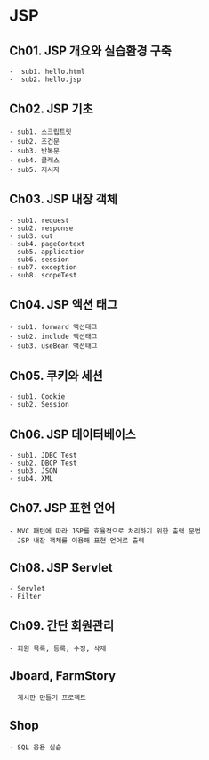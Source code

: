 # JSP

## Ch01. JSP 개요와 실습환경 구축
 	-  sub1. hello.html 
	-  sub2. hello.jsp 

## Ch02. JSP 기초
	- sub1. 스크립트릿 
	- sub2. 조건문 
	- sub3. 반복문 
	- sub4. 클래스 
	- sub5. 지시자 

## Ch03. JSP 내장 객체
	- sub1. request 
	- sub2. response 
	- sub3. out 
	- sub4. pageContext 
	- sub5. application 
	- sub6. session 
	- sub7. exception 
	- sub8. scopeTest 

## Ch04. JSP 액션 태그
	- sub1. forward 액션태그 
	- sub2. include 액션태그
	- sub3. useBean 액션태그

## Ch05. 쿠키와 세션
	- sub1. Cookie
	- sub2. Session

## Ch06. JSP 데이터베이스
	- sub1. JDBC Test
	- sub2. DBCP Test
	- sub3. JSON
	- sub4. XML
	
## Ch07. JSP 표현 언어
	- MVC 패턴에 따라 JSP를 효율적으로 처리하기 위한 출력 문법 
	- JSP 내장 객체를 이용해 표현 언어로 출력 
	
## Ch08. JSP Servlet
	- Servlet
	- Filter

## Ch09. 간단 회원관리
	- 회원 목록, 등록, 수정, 삭제

## Jboard, FarmStory
	- 게시판 만들기 프로젝트 

## Shop
	- SQL 응용 실습 
	
